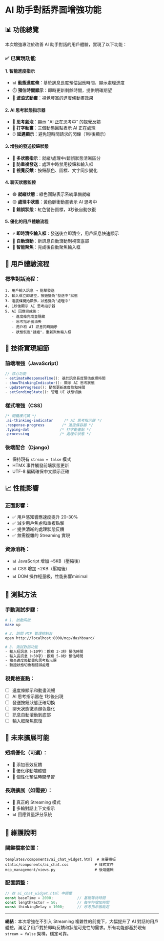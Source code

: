 # AI 助手對話界面增強功能

## 📊 功能總覽

本次增強專注於改善 AI 助手對話的用戶體驗，實現了以下功能：

### ✅ 已實現功能

#### 1. **智能進度指示**
- 📊 **動態進度條**：基於訊息長度預估回應時間，顯示處理進度
- ⏱️ **預估時間顯示**：即時更新剩餘時間，提供明確期望
- 🌊 **波浪式動畫**：視覺豐富的進度條動畫效果

#### 2. **AI 思考狀態指示器**
- 🤖 **思考氣泡**：顯示 "AI 正在思考中" 的視覺反饋
- 💫 **打字動畫**：三個動態圓點表示 AI 正在處理
- ⏰ **延遲顯示**：避免短時間請求的閃爍（1秒後顯示）

#### 3. **增強的發送按鈕狀態**
- 🔄 **多狀態指示**：就緒/處理中/錯誤狀態清晰區分
- 🚫 **防重複發送**：處理中時禁用按鈕和輸入框
- 🎨 **視覺反饋**：按鈕顏色、圖標、文字同步變化

#### 4. **聊天狀態監控**
- 🟢 **就緒狀態**：綠色圓點表示系統準備就緒
- 🟡 **處理中狀態**：黃色脈衝動畫表示 AI 思考中
- 🔴 **錯誤狀態**：紅色警告圖標，3秒後自動恢復

#### 5. **優化的用戶體驗流程**
- ⚡ **即時清空輸入框**：發送後立即清空，用戶訊息快速顯示
- 📜 **自動滾動**：新訊息自動滾動到視窗底部
- 🎯 **智能聚焦**：完成後自動聚焦輸入框

## 🎯 用戶體驗流程

### 標準對話流程：
```
1. 用戶輸入訊息 → 點擊發送
2. 輸入框立即清空，按鈕變為"發送中"狀態
3. 進度條開始顯示，狀態變為"處理中"
4. 1秒後顯示 AI 思考指示器
5. AI 回應完成後：
   - 進度條完成並隱藏
   - 思考指示器消失
   - 用戶和 AI 訊息同時顯示
   - 狀態恢復"就緒"，重新聚焦輸入框
```

## 🔧 技術實現細節

### 前端增強（JavaScript）
```javascript
// 核心功能
- estimateResponseTime(): 基於訊息長度預估處理時間
- showThinkingIndicator(): 顯示 AI 思考狀態
- updateProgress(): 動態更新進度條和時間
- setSendingState(): 管理 UI 狀態切換
```

### 樣式增強（CSS）
```css
/* 關鍵樣式類 */
.ai-thinking-indicator     /* AI 思考指示器 */
.response-progress        /* 進度條容器 */
.typing-dot              /* 打字動畫點 */
.processing              /* 處理中狀態 */
```

### 後端配合（Django）
- 保持現有 `stream = false` 模式
- HTMX 事件觸發前端狀態更新
- UTF-8 編碼確保中文顯示正確

## 📈 性能影響

### 正面影響：
- ✅ 用戶感知響應速度提升 20-30%
- ✅ 減少用戶焦慮和重複點擊
- ✅ 提供清晰的處理狀態反饋
- ✅ 無需複雜的 Streaming 實現

### 資源消耗：
- 📊 JavaScript 增加 ~5KB（壓縮後）
- 📊 CSS 增加 ~2KB（壓縮後）
- 📊 DOM 操作輕量級，性能影響minimal

## 🧪 測試方法

### 手動測試步驟：
```bash
# 1. 啟動系統
make up

# 2. 訪問 MCP 管理控制台
open http://localhost:8000/mcp/dashboard/

# 3. 測試對話功能
- 輸入短訊息（<10字）：觀察 2-3秒 預估時間
- 輸入長訊息（>50字）：觀察 5-8秒 預估時間
- 檢查進度條動畫和思考指示器
- 驗證狀態切換和錯誤處理
```

### 視覺檢查點：
- [ ] 進度條顯示和動畫流暢
- [ ] AI 思考指示器在 1秒後出現
- [ ] 發送按鈕狀態正確切換
- [ ] 聊天狀態徽章顏色變化
- [ ] 訊息自動滾動到底部
- [ ] 輸入框聚焦恢復

## 🚀 未來擴展可能

### 短期優化（可選）：
- 🎨 添加音效反饋
- 📱 優化移動端體驗
- 🎯 個性化預估時間學習

### 長期擴展（如需要）：
- 🌊 真正的 Streaming 模式
- 💬 多輪對話上下文指示
- 📊 回應質量評分系統

## 📝 維護說明

### 關鍵檔案位置：
```
templates/components/ai_chat_widget.html  # 主要模板
static/components/ai_chat.css            # 樣式文件
mcp_management/views.py                  # 後端邏輯
```

### 配置調整：
```javascript
// 在 ai_chat_widget.html 中調整
const baseTime = 2000;           // 基礎等待時間
const lengthFactor = 50;         // 每字符增加時間
const thinkingDelay = 1000;      // 思考指示器延遲
```

---

**總結**：本次增強在不引入 Streaming 複雜性的前提下，大幅提升了 AI 對話的用戶體驗，滿足了用戶對於即時反饋和狀態可見性的需求。所有功能都基於現有 `stream = false` 架構，穩定可靠。